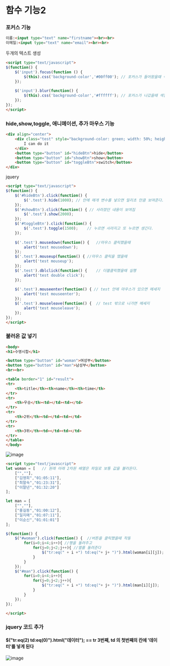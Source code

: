 # 함수 기능2
### 포커스 기능
```html
이름:<input type="text" name="firstname"><br><br>
이메일:<input type="text" name="email"><br><br>
```
두개의 텍스트 생성
```html
<script type="text/javascript">
$(function() {
	$('input').focus(function () {
		$(this).css('background-color','#00ff00'); // 포커스가 들어왔을때 색깔 입힘
	});
	 
	$('input').blur(function() {
		$(this).css('background-color','#ffffff'); // 포커스가 나갔을때 색깔 입힘
	});
});
</script>
```
### hide,show,toggle, 애니메이션, 추가 마우스 기능
```html
<div align="center">
	<div class="test" style="background-color: green; width: 50%; height: 100px; text-align: center;">
		I can do it	
	</div>
	<button type="button" id="hideBtn">hide</button>
	<button type="button" id="showBtn">show</button>
	<button type="button" id="toggleBtn">switch</button>
</div>
```
jquery
```html
<script type="text/javascript">
$(function() {
	$('#hideBtn').click(function() {
		$('.test').hide(1000); // 안에 매개 변수를 넣으면 밀리초 만큼 보여준다. 그리고 사라짐
	});
	$('#showBtn').click(function() { // 사라졌던 내용이 보여짐
		$('.test').show(2000);
	});
	$('#toggleBtn').click(function() {
		$('.test').toggle(1500);	// 누르면 사라지고 또 누르면 생긴다.
	});
	
	$('.test').mousedown(function() {	//마우스 클릭했을때
		alert('test mousedown');
	}); 
	$('.test').mouseup(function() {	//마우스 클릭을 땠을때
		alert('test mouseup');
	});
	$('.test').dblclick(function() {	// 더블클릭했을때 실행
		alert('test double click');
	});
	
	$('.test').mouseenter(function() { // test 안에 마우스가 있으면 메세지
		alert('test mouseenter');
	});
	$('.test').mouseleave(function() {	// test 밖으로 나가면 메세지
		alert('test mouseleave');
	});
});
</script>
```
### 불러온 값 넣기
```html
<body>
<h1>수영시합</h1>

<button type="button" id="woman">여성부</button>
<button type="button" id="man">남성부</button>
<br><br>

<table border="1" id="result">
<tr>
	<th>title</th><th>name</th><th>time</th>
</tr>
<tr>
	<th>우승</th><td></td><td></td>
</tr>
<tr>
	<th>2위</th><td></td><td></td>
</tr>
<tr>
	<th>3위</th><td></td><td></td>
</tr>
</table>
</body>
```
![image](https://user-images.githubusercontent.com/65350890/87527136-a4dd1d00-c6c6-11ea-8a1b-92ba214674f7.png)

```html
<script type="text/javascript">
let woman = [   // 원래 아래 2차원 배열은 파일로 보통 값을 불러온다.
	["",""],
	["김영희","01:05:11"],
	["최말숙","01:23:31"],
	["이말년","01:32:20"]
];

let man = [
	["",""],
	["홍길동","01:00:12"],
	["일지매","01:07:11"],
	["이순신","01:01:01"]
];

$(function() {
	$("#woman").click(function() {  //버튼을 클릭했을때 작동
		for(i=0;i<4;i++){ //행을 돌려주고
			for(j=0;j<2;j++){ //열를 돌려준다 
				$("tr:eq(" + i +") td:eq("+ j+ ")").html(woman[i][j]);
			}
		}
	});
	$("#man").click(function() {
		for(i=0;i<4;i++){
			for(j=0;j<2;j++){
				$("tr:eq(" + i +") td:eq("+ j+ ")").html(man[i][j]);
			}
		}
	});
});

</script>
```
### jquery 코드 추가 
#### $("tr:eq(2) td:eq(0)").html("데이터"); == tr 3번째, td 의 첫번째의 칸에 '데이터'를 넣게 된다
![image](https://user-images.githubusercontent.com/65350890/87527406-0dc49500-c6c7-11ea-81d8-154e41adbb24.png)
